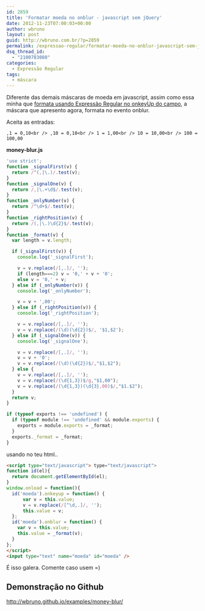 ```yaml
---
id: 2859
title: 'Formatar moeda no onblur - javascript sem jQuery'
date: 2012-11-23T07:00:03+00:00
author: wbruno
layout: post
guid: http://wbruno.com.br/?p=2859
permalink: /expressao-regular/formatar-moeda-no-onblur-javascript-sem-jquery/
dsq_thread_id:
  - "2100783080"
categories:
  - Expressão Regular
tags:
  - máscara
---
```

Diferente das demais máscaras de moeda em javascript, assim como essa minha que [formata usando Expressão Regular no onkeyUp do campo](https://wbruno.com.br/expressao-regular/diversas-mascaras-com-er/), a máscara que apresento agora, formata no evento onblur.

Aceita as entradas:

`,1 = 0,10<br />
,10 = 0,10<br />
1 = 1,00<br />
10 = 10,00<br />
100 = 100,00`

**money-blur.js**

``` js
'use strict';
function _signalFirst(v) {
  return /^(,|\.)/.test(v);
}
function _signalOne(v) {
  return /,|\.+\d$/.test(v);
}
function _onlyNumber(v) {
  return /^\d+$/.test(v);
}
function _rightPosition(v) {
  return /(,|\.)\d{2}$/.test(v);
}
function _format(v) {
  var length = v.length;

  if (_signalFirst(v)) {
    console.log('_signalFirst');

    v = v.replace(/[,.]/, '');
    if (length===2) v = '0,' + v + '0';
    else v = '0,' + v;
  } else if (_onlyNumber(v)) {
    console.log('_onlyNumber');

    v = v + ',00';
  } else if (_rightPosition(v)) {
    console.log('_rightPosition');

    v = v.replace(/[,.]/, '');
    v = v.replace(/(\d)(\d{2})$/, '$1,$2');
  } else if (_signalOne(v)) {
    console.log('_signalOne');

    v = v.replace(/[,.]/, '');
    v = v + '0';
    v = v.replace(/(\d)(\d{2})$/,"$1,$2");
  } else {
    v = v.replace(/[,.]/, '');
    v = v.replace(/(\d{1,3})$/g,"$1,00");
    v = v.replace(/(\d{1,3})(\d{3},00)$/,"$1.$2");
  }
  return v;
}

if (typeof exports !== 'undefined') {
  if (typeof module !== 'undefined' && module.exports) {
    exports = module.exports = _format;
  }
  exports._format = _format;
}

```

usando no teu html..

``` html
<script type="text/javascript"> type="text/javascript">
function id(el){
  return document.getElementById(el);
}
window.onload = function(){
  id('moeda').onkeyup = function() {
      var v = this.value;
      v = v.replace(/[^\d,.]/, '');
      this.value = v;
  };
  id('moeda').onblur = function() {
    var v = this.value;
    this.value = _format(v);
  }
};
</script>
<input type="text" name="moeda" id="moeda" />

```

É isso galera. Comente caso usem =)

## Demonstração no Github

<http://wbruno.github.io/examples/money-blur/>
